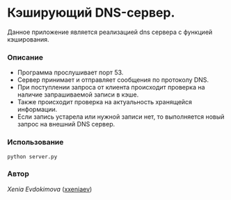 # Кэширующий DNS-сервер.

Данное приложение является реализацией dns сервера с функцией кэширования.

### Описание

* Программа прослушивает порт 53. 
* Сервер принимает и отправляет сообщения по протоколу DNS. 
* При поступлении запроса от клиента происходит проверка на наличие запрашиваемой записи в кэше. 
* Также происходит проверка на актуальность хранящейся информации.
* Если запись устарела или нужной записи нет, то выполняется новый запрос на внешний DNS сервер.

### Использование 

`python server.py`

### Автор 
*Xenia Evdokimova* ([xxeniaev](https://github.com/xxeniaev))

